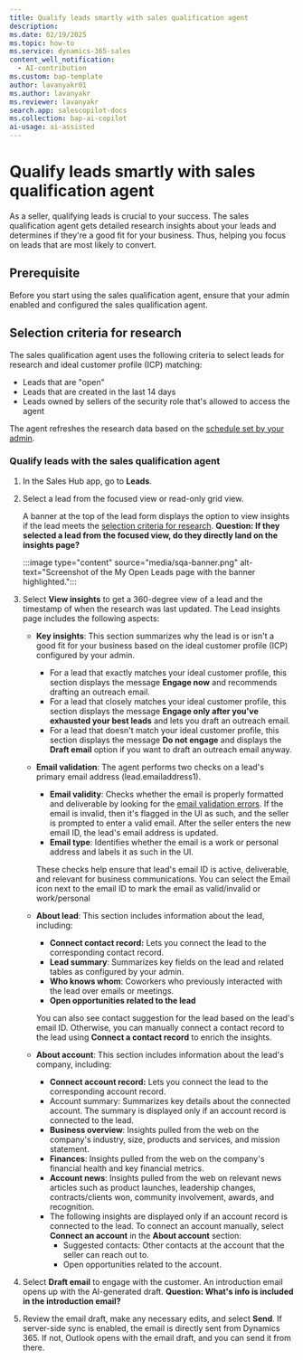 ```yaml
---
title: Qualify leads smartly with sales qualification agent
description: 
ms.date: 02/19/2025
ms.topic: how-to
ms.service: dynamics-365-sales
content_well_notification:
  - AI-contribution
ms.custom: bap-template
author: lavanyakr01
ms.author: lavanyakr
ms.reviewer: lavanyakr
search.app: salescopilot-docs
ms.collection: bap-ai-copilot
ai-usage: ai-assisted
---
```


# Qualify leads smartly with sales qualification agent

As a seller, qualifying leads is crucial to your success. The sales qualification agent gets detailed research insights about your leads and determines if they're a good fit for your business. Thus, helping you focus on leads that are most likely to convert.

## Prerequisite

Before you start using the sales qualification agent, ensure that your admin enabled and configured the sales qualification agent.

## Selection criteria for research

The sales qualification agent uses the following criteria to select leads for research and ideal customer profile (ICP) matching:

- Leads that are "open"
- Leads that are created in the last 14 days
- Leads owned by sellers of the security role that's allowed to access the agent

The agent refreshes the research data based on the [schedule set by your admin](configure-sales-qualification-agent.md#adjust-the-frequency-of-research-data-refresh). 

### Qualify leads with the sales qualification agent

1. In the Sales Hub app, go to **Leads**.
2. Select a lead from the focused view or read-only grid view.

    A banner at the top of the lead form displays the option to view insights if the lead meets the [selection criteria for research](#selectioncriteria). **Question: If they selected a lead from the focused view, do they directly land on the insights page?**

    :::image type="content" source="media/sqa-banner.png" alt-text="Screenshot of the My Open Leads page with the banner highlighted.":::

3. Select **View insights** to get a 360-degree view of a lead and the timestamp of when the research was last updated. 
   The Lead insights page includes the following aspects:

    - **Key insights**: This section summarizes why the lead is or isn't a good fit for your business based on the ideal customer profile (ICP) configured by your admin.
        - For a lead that exactly matches your ideal customer profile, this section displays the message **Engage now** and recommends drafting an outreach email.
        - For a lead that closely matches your ideal customer profile, this section displays the message **Engage only after you've exhausted your best leads** and lets you draft an outreach email.
        - For a lead that doesn't match your ideal customer profile, this section displays the message **Do not engage** and displays the **Draft email** option if you want to draft an outreach email anyway.

    - **Email validation**: The agent performs two checks on a lead's primary email address (lead.emailaddress1).
        - **Email validity**: Checks whether the email is properly formatted and deliverable by looking for the [email validation errors](work-invalid-email-addresses.md). If the email is invalid, then it's flagged in the UI as such, and the seller is prompted to enter a valid email. After the seller enters the new email ID, the lead's email address is updated.
        - **Email type**: Identifies whether the email is a work or personal address and labels it as such in the UI.

        These checks help ensure that lead's email ID is active, deliverable, and relevant for business communications. You can select the Email icon next to the email ID to mark the email as valid/invalid or work/personal
    
    - **About lead**: This section includes information about the lead, including:
        - **Connect contact record:** Lets you connect the lead to the corresponding contact record.
        - **Lead summary**: Summarizes key fields on the lead and related tables as configured by your admin.
        - **Who knows whom**: Coworkers who previously interacted with the lead over emails or meetings.
        - **Open opportunities related to the lead**
    
        You can also see contact suggestion for the lead based on the lead's email ID. Otherwise, you can manually connect a contact record to the lead using **Connect a contact record** to enrich the insights.
    
    - **About account**: This section includes information about the lead's company, including:
        - **Connect account record:** Lets you connect the lead to the corresponding account record.
        - Account summary: Summarizes key details about the connected account. The summary is displayed only if an account record is connected to the lead.
        - **Business overview**: Insights pulled from the web on the company's industry, size, products and services, and mission statement.
        - **Finances**: Insights pulled from the web on the company's financial health and key financial metrics.
        - **Account news**: Insights pulled from the web on relevant news articles such as product launches, leadership changes, contracts/clients won, community involvement, awards, and recognition.
        - The following insights are displayed only if an account record is connected to the lead. To connect an account manually, select **Connect an account** in the **About account** section:
            - Suggested contacts: Other contacts at the account that the seller can reach out to.
            - Open opportunities related to the account.
4. Select **Draft email** to engage with the customer. 
   An introduction email opens up with the AI-generated draft. **Question: What's info is included in the introduction email?**
5. Review the email draft, make any necessary edits, and select **Send**.
   If server-side sync is enabled, the email is directly sent from Dynamics 365. If not, Outlook opens with the email draft, and you can send it from there.

    